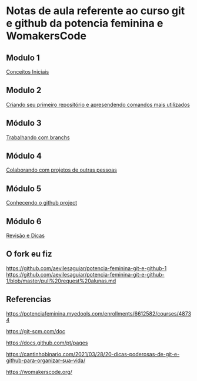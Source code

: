 ﻿# Notas de aula referente ao curso git e github da potencia feminina e WomakersCode

## Modulo 1 
[Conceitos Iniciais](https://github.com/aevilesaguiar/potencia-feminina-git-e-github/blob/main/modulo1/aula1-notas-de-aula.md)
<br>
## Modulo 2 
[ Criando seu primeiro repositório e apresendendo comandos mais utilizados](https://github.com/aevilesaguiar/potencia-feminina-git-e-github/blob/main/modulo2/aula1.md)
<br>
## Módulo 3
[ Trabalhando com branchs](https://github.com/aevilesaguiar/potencia-feminina-git-e-github/blob/main/modulo-3/criando-uma-nova-branch.md)
<br>
## Módulo 4
[  Colaborando com projetos de outras pessoas](https://github.com/aevilesaguiar/potencia-feminina-git-e-github/blob/main/modulo4/aula1.md)
<br>
## Módulo 5 
[Conhecendo o github project](https://github.com/aevilesaguiar/potencia-feminina-git-e-github/blob/main/modulo5/aula.md)
<br>
## Módulo 6 
[Revisão e Dicas](https://github.com/aevilesaguiar/potencia-feminina-git-e-github/blob/main/modulo6/dicas.md)


## O fork eu fiz 
https://github.com/aevilesaguiar/potencia-feminina-git-e-github-1
<br>
https://github.com/aevilesaguiar/potencia-feminina-git-e-github-1/blob/master/pull%20request%20alunas.md


## Referencias

https://potenciafeminina.myedools.com/enrollments/6612582/courses/48734

https://git-scm.com/doc

https://docs.github.com/pt/pages

https://cantinhobinario.com/2021/03/28/20-dicas-poderosas-de-git-e-github-para-organizar-sua-vida/

https://womakerscode.org/



